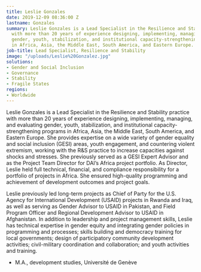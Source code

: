 ```yaml
---
title: Leslie Gonzales
date: 2019-12-09 08:36:00 Z
lastname: Gonzales
summary: Leslie Gonzales is a Lead Specialist in the Resilience and Stability practice
  with more than 20 years of experience designing, implementing, managing, and evaluating
  gender, youth, stabilization, and institutional capacity-strengthening programs
  in Africa, Asia, the Middle East, South America, and Eastern Europe.
job-title: Lead Specialist, Resilience and Stability
image: "/uploads/Leslie%20Gonzalez.jpg"
solutions:
- Gender and Social Inclusion
- Governance
- Stability
- Fragile States
regions:
- Worldwide
---
```


Leslie Gonzales is a Lead Specialist in the Resilience and Stability practice with more than 20 years of experience designing, implementing, managing, and evaluating gender, youth, stabilization, and institutional capacity-strengthening programs in Africa, Asia, the Middle East, South America, and Eastern Europe. She provides expertise on a wide variety of gender equality and social inclusion (GESI) areas, youth engagement, and countering violent extremism, working with the R&S practice to increase capacities against shocks and stresses. She previously served as a GESI Expert Advisor and as the Project Team Director for DAI’s Africa project portfolio. As Director, Leslie held full technical, financial, and compliance responsibility for a portfolio of projects in Africa. She ensured high-quality programming and achievement of development outcomes and project goals.

Leslie previously led long-term projects as Chief of Party for the U.S. Agency for International Development (USAID) projects in Rwanda and Iraq, as well as serving as Gender Advisor to USAID in Pakistan, and Field Program Officer and Regional Development Advisor to USAID in Afghanistan. In addition to leadership and project management skills, Leslie has technical expertise in gender equity and integrating gender policies in programming and processes; skills building and democracy training for local governments; design of participatory community development activities; civil-military coordination and collaboration; and youth activities and training.
 
* M.A., development studies, Université de Genève